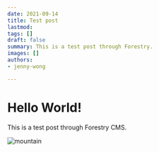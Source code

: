 ```yaml
---
date: 2021-09-14
title: Test post
lastmod: 
tags: []
draft: false
summary: This is a test post through Forestry.
images: []
authors:
- jenny-wong

---
```

# Hello World!

This is a test post through Forestry CMS.

![mountain](/static/images/canada/mountains.jpg)